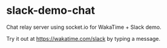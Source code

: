 slack-demo-chat
===============

Chat relay server using socket.io for WakaTime + Slack demo.

Try it out at https://wakatime.com/slack by typing a message.
